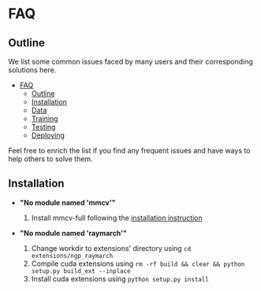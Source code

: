 # FAQ

## Outline

We list some common issues faced by many users and their corresponding solutions here.

- [FAQ](#faq)
  - [Outline](#outline)
  - [Installation](#installation)
  - [Data](#data)
  - [Training](#training)
  - [Testing](#testing)
  - [Deploying](#deploying)

Feel free to enrich the list if you find any frequent issues and have ways to help others to solve them.

## Installation

- **"No module named 'mmcv'"**

    1. Install mmcv-full following the [installation instruction](https://mmcv.readthedocs.io/en/latest/#installation)


- **"No module named 'raymarch'"**

    1. Change workdir to extensions' directory using `cd extensions/ngp_raymarch`
    2. Compile cuda extensions using `rm -rf build && clear && python setup.py build_ext --inplace`
    3. Install cuda extensions using `python setup.py install`
